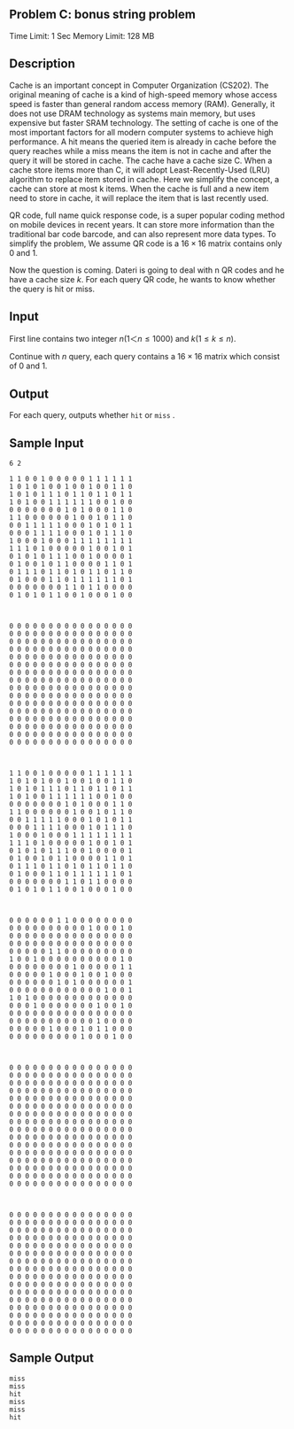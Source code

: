 ## Problem C: bonus string problem

Time Limit: 1 Sec Memory Limit: 128 MB

## Description

Cache is an important concept in Computer Organization (CS202). The original meaning of cache is a kind of high-speed memory whose access speed is faster than general random access memory (RAM). Generally, it does not use DRAM technology as systems main memory, but uses expensive but faster SRAM technology. The setting of cache is one of the most important factors for all modern computer systems to achieve high performance. A hit means the queried item is already in cache before the query reaches while a miss means the item is not in cache and after the query it will be stored in cache. The cache have a cache size C. When a cache store items more than C, it will adopt Least-Recently-Used (LRU) algorithm to replace item stored in cache. Here we simplify the concept, a cache can store at most k items. When the cache is full and a new item need to store in cache, it will replace the item that is last recently used.

QR code, full name quick response code, is a super popular coding method on mobile devices in recent years. It can store more information than the traditional bar code barcode, and can also represent more data types. To simplify the problem, We assume QR code is a $16×16$ matrix contains only 0 and 1.

Now the question is coming. Dateri is going to deal with n QR codes and he have a cache size $k$. For each query QR code, he wants to know whether the query is hit or miss.

## Input

 First line contains two integer $n(1＜n≤1000)$ and $k(1≤k≤n)$.

Continue with $n$ query, each query contains a $16×16$ matrix which consist of 0 and 1.

## Output

For each query, outputs whether `hit` or `miss` .

## Sample Input

```
6 2

1 1 0 0 1 0 0 0 0 0 1 1 1 1 1 1
1 0 1 0 1 0 0 1 0 0 1 0 0 1 1 0
1 0 1 0 1 1 1 0 1 1 0 1 1 0 1 1
1 0 1 0 0 1 1 1 1 1 1 0 0 1 0 0
0 0 0 0 0 0 0 1 0 1 0 0 0 1 1 0
1 1 0 0 0 0 0 0 1 0 0 1 0 1 1 0
0 0 1 1 1 1 1 0 0 0 1 0 1 0 1 1
0 0 0 1 1 1 1 0 0 0 1 0 1 1 1 0
1 0 0 0 1 0 0 0 1 1 1 1 1 1 1 1
1 1 1 0 1 0 0 0 0 0 1 0 0 1 0 1
0 1 0 1 0 1 1 1 0 0 1 0 0 0 0 1
0 1 0 0 1 0 1 1 0 0 0 0 1 1 0 1
0 1 1 1 0 1 1 0 1 0 1 1 0 1 1 0
0 1 0 0 0 1 1 0 1 1 1 1 1 1 0 1
0 0 0 0 0 0 0 1 1 0 1 1 0 0 0 0
0 1 0 1 0 1 1 0 0 1 0 0 0 1 0 0



0 0 0 0 0 0 0 0 0 0 0 0 0 0 0 0
0 0 0 0 0 0 0 0 0 0 0 0 0 0 0 0
0 0 0 0 0 0 0 0 0 0 0 0 0 0 0 0
0 0 0 0 0 0 0 0 0 0 0 0 0 0 0 0
0 0 0 0 0 0 0 0 0 0 0 0 0 0 0 0
0 0 0 0 0 0 0 0 0 0 0 0 0 0 0 0
0 0 0 0 0 0 0 0 0 0 0 0 0 0 0 0
0 0 0 0 0 0 0 0 0 0 0 0 0 0 0 0
0 0 0 0 0 0 0 0 0 0 0 0 0 0 0 0
0 0 0 0 0 0 0 0 0 0 0 0 0 0 0 0
0 0 0 0 0 0 0 0 0 0 0 0 0 0 0 0
0 0 0 0 0 0 0 0 0 0 0 0 0 0 0 0
0 0 0 0 0 0 0 0 0 0 0 0 0 0 0 0
0 0 0 0 0 0 0 0 0 0 0 0 0 0 0 0
0 0 0 0 0 0 0 0 0 0 0 0 0 0 0 0
0 0 0 0 0 0 0 0 0 0 0 0 0 0 0 0



1 1 0 0 1 0 0 0 0 0 1 1 1 1 1 1
1 0 1 0 1 0 0 1 0 0 1 0 0 1 1 0
1 0 1 0 1 1 1 0 1 1 0 1 1 0 1 1
1 0 1 0 0 1 1 1 1 1 1 0 0 1 0 0
0 0 0 0 0 0 0 1 0 1 0 0 0 1 1 0
1 1 0 0 0 0 0 0 1 0 0 1 0 1 1 0
0 0 1 1 1 1 1 0 0 0 1 0 1 0 1 1
0 0 0 1 1 1 1 0 0 0 1 0 1 1 1 0
1 0 0 0 1 0 0 0 1 1 1 1 1 1 1 1
1 1 1 0 1 0 0 0 0 0 1 0 0 1 0 1
0 1 0 1 0 1 1 1 0 0 1 0 0 0 0 1
0 1 0 0 1 0 1 1 0 0 0 0 1 1 0 1
0 1 1 1 0 1 1 0 1 0 1 1 0 1 1 0
0 1 0 0 0 1 1 0 1 1 1 1 1 1 0 1
0 0 0 0 0 0 0 1 1 0 1 1 0 0 0 0
0 1 0 1 0 1 1 0 0 1 0 0 0 1 0 0



0 0 0 0 0 0 1 1 0 0 0 0 0 0 0 0
0 0 0 0 0 0 0 0 0 0 1 0 0 0 1 0
0 0 0 0 0 0 0 0 0 0 0 0 0 0 0 0
0 0 0 0 0 0 0 0 0 0 0 0 0 0 0 0
0 0 0 0 0 1 1 0 0 0 0 0 0 0 0 0
1 0 0 1 0 0 0 0 0 0 0 0 0 0 1 0
0 0 0 0 0 0 0 0 1 0 0 0 0 0 1 1
0 0 0 0 0 1 0 0 0 1 0 0 1 0 0 0
0 0 0 0 0 0 1 0 1 0 0 0 0 0 0 1
0 0 0 0 0 0 0 0 0 0 0 0 1 0 0 1
1 0 1 0 0 0 0 0 0 0 0 0 0 0 0 0
0 0 0 1 0 0 0 0 0 0 0 1 0 0 1 0
0 0 0 0 0 0 0 0 0 0 0 0 0 0 0 0
0 0 0 0 0 0 0 0 0 0 0 1 0 0 0 0
0 0 0 0 0 1 0 0 0 1 0 1 1 0 0 0
0 0 0 0 0 0 0 0 0 1 0 0 0 1 0 0



0 0 0 0 0 0 0 0 0 0 0 0 0 0 0 0
0 0 0 0 0 0 0 0 0 0 0 0 0 0 0 0
0 0 0 0 0 0 0 0 0 0 0 0 0 0 0 0
0 0 0 0 0 0 0 0 0 0 0 0 0 0 0 0
0 0 0 0 0 0 0 0 0 0 0 0 0 0 0 0
0 0 0 0 0 0 0 0 0 0 0 0 0 0 0 0
0 0 0 0 0 0 0 0 0 0 0 0 0 0 0 0
0 0 0 0 0 0 0 0 0 0 0 0 0 0 0 0
0 0 0 0 0 0 0 0 0 0 0 0 0 0 0 0
0 0 0 0 0 0 0 0 0 0 0 0 0 0 0 0
0 0 0 0 0 0 0 0 0 0 0 0 0 0 0 0
0 0 0 0 0 0 0 0 0 0 0 0 0 0 0 0
0 0 0 0 0 0 0 0 0 0 0 0 0 0 0 0
0 0 0 0 0 0 0 0 0 0 0 0 0 0 0 0
0 0 0 0 0 0 0 0 0 0 0 0 0 0 0 0
0 0 0 0 0 0 0 0 0 0 0 0 0 0 0 0



0 0 0 0 0 0 0 0 0 0 0 0 0 0 0 0
0 0 0 0 0 0 0 0 0 0 0 0 0 0 0 0
0 0 0 0 0 0 0 0 0 0 0 0 0 0 0 0
0 0 0 0 0 0 0 0 0 0 0 0 0 0 0 0
0 0 0 0 0 0 0 0 0 0 0 0 0 0 0 0
0 0 0 0 0 0 0 0 0 0 0 0 0 0 0 0
0 0 0 0 0 0 0 0 0 0 0 0 0 0 0 0
0 0 0 0 0 0 0 0 0 0 0 0 0 0 0 0
0 0 0 0 0 0 0 0 0 0 0 0 0 0 0 0
0 0 0 0 0 0 0 0 0 0 0 0 0 0 0 0
0 0 0 0 0 0 0 0 0 0 0 0 0 0 0 0
0 0 0 0 0 0 0 0 0 0 0 0 0 0 0 0
0 0 0 0 0 0 0 0 0 0 0 0 0 0 0 0
0 0 0 0 0 0 0 0 0 0 0 0 0 0 0 0
0 0 0 0 0 0 0 0 0 0 0 0 0 0 0 0
0 0 0 0 0 0 0 0 0 0 0 0 0 0 0 0
```

## Sample Output

```
miss
miss
hit
miss
miss
hit
```
